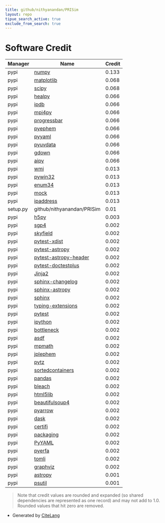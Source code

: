 ```yaml
---
title: github/nithyanandan/PRISim
layout: repo
tipue_search_active: true
exclude_from_search: true
---
```

# Software Credit

|Manager|Name|Credit|
|-------|----|------|
|pypi|[numpy](https://www.numpy.org)|0.133|
|pypi|[matplotlib](https://matplotlib.org)|0.068|
|pypi|[scipy](https://www.scipy.org)|0.068|
|pypi|[healpy](http://github.com/healpy)|0.066|
|pypi|[ipdb](https://github.com/gotcha/ipdb)|0.066|
|pypi|[mpi4py](https://github.com/mpi4py/mpi4py/)|0.066|
|pypi|[progressbar](http://code.google.com/p/python-progressbar)|0.066|
|pypi|[pyephem](http://rhodesmill.org/pyephem/)|0.066|
|pypi|[pyyaml](https://pyyaml.org/)|0.066|
|pypi|[pyuvdata](https://github.com/RadioAstronomySoftwareGroup/pyuvdata)|0.066|
|pypi|[gdown](http://github.com/wkentaro/gdown)|0.066|
|pypi|[aipy](http://github.com/HERA-Team/aipy)|0.066|
|pypi|[wmi](https://pypi.org/project/wmi)|0.013|
|pypi|[pywin32](https://pypi.org/project/pywin32)|0.013|
|pypi|[enum34](https://pypi.org/project/enum34)|0.013|
|pypi|[mock](https://pypi.org/project/mock)|0.013|
|pypi|[ipaddress](https://pypi.org/project/ipaddress)|0.013|
|setup.py|github/nithyanandan/PRISim|0.01|
|pypi|[h5py](http://www.h5py.org)|0.003|
|pypi|[sgp4](https://github.com/brandon-rhodes/python-sgp4)|0.002|
|pypi|[skyfield](http://github.com/brandon-rhodes/python-skyfield/)|0.002|
|pypi|[pytest-xdist](https://github.com/pytest-dev/pytest-xdist)|0.002|
|pypi|[pytest-astropy](https://pypi.org/project/pytest-astropy)|0.002|
|pypi|[pytest-astropy-header](https://pypi.org/project/pytest-astropy-header)|0.002|
|pypi|[pytest-doctestplus](https://pypi.org/project/pytest-doctestplus)|0.002|
|pypi|[Jinja2](https://pypi.org/project/Jinja2)|0.002|
|pypi|[sphinx-changelog](https://pypi.org/project/sphinx-changelog)|0.002|
|pypi|[sphinx-astropy](https://pypi.org/project/sphinx-astropy)|0.002|
|pypi|[sphinx](https://pypi.org/project/sphinx)|0.002|
|pypi|[typing-extensions](https://pypi.org/project/typing-extensions)|0.002|
|pypi|[pytest](https://pypi.org/project/pytest)|0.002|
|pypi|[ipython](https://pypi.org/project/ipython)|0.002|
|pypi|[bottleneck](https://pypi.org/project/bottleneck)|0.002|
|pypi|[asdf](https://pypi.org/project/asdf)|0.002|
|pypi|[mpmath](https://pypi.org/project/mpmath)|0.002|
|pypi|[jplephem](https://pypi.org/project/jplephem)|0.002|
|pypi|[pytz](https://pypi.org/project/pytz)|0.002|
|pypi|[sortedcontainers](https://pypi.org/project/sortedcontainers)|0.002|
|pypi|[pandas](https://pypi.org/project/pandas)|0.002|
|pypi|[bleach](https://pypi.org/project/bleach)|0.002|
|pypi|[html5lib](https://pypi.org/project/html5lib)|0.002|
|pypi|[beautifulsoup4](https://pypi.org/project/beautifulsoup4)|0.002|
|pypi|[pyarrow](https://pypi.org/project/pyarrow)|0.002|
|pypi|[dask](https://pypi.org/project/dask)|0.002|
|pypi|[certifi](https://pypi.org/project/certifi)|0.002|
|pypi|[packaging](https://pypi.org/project/packaging)|0.002|
|pypi|[PyYAML](https://pypi.org/project/PyYAML)|0.002|
|pypi|[pyerfa](https://pypi.org/project/pyerfa)|0.002|
|pypi|[tomli](https://pypi.org/project/tomli)|0.002|
|pypi|[graphviz](https://pypi.org/project/graphviz)|0.002|
|pypi|[astropy](http://astropy.org)|0.001|
|pypi|[psutil](https://github.com/giampaolo/psutil)|0.001|


> Note that credit values are rounded and expanded (so shared dependencies are represented as one record) and may not add to 1.0. Rounded values that hit zero are removed.


- Generated by [CiteLang](https://github.com/vsoch/citelang)
